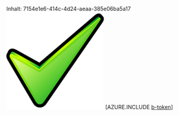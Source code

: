 Inhalt: 7154e1e6-414c-4d24-aeaa-385e06ba5a17![Bild](4726fac4-5f4f-47c8-a7d1-7151ad633c71.png)
[AZURE.INCLUDE [b-token](71d9b022-429d-451e-b6ae-697e9d7ca79b.md)]
